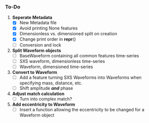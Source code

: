 ### **To-Do**
1. **Seperate Metadata**
    - [x] New Metadata file
    - [x] Avoid printing None features
    - [x] Dimensionless vs. dimensioned split on creation
    - [x] Change print order in __repr__()
    - [ ] Conversion and lock
1. **Split Waveform objects**
    - [ ] BaseWaveform containing all common features time-series
    - [ ] SXS waveform, dimensionless time-series
    - [ ] Waveform, dimensioned time-series
1. **Convert to Waveform**
    - [ ] Add a feature turning SXS Waveforms into Waveforms when specifying mass, distance, etc.
    - [ ] Shift amplitude ***and*** phase
1. **Adjust match calculation**
    - [ ] Turn into complex match?
1. **Add eccentricity to Waveform**
    - [ ] Insert a function allowing the eccentricity to be changed for a Waveform object